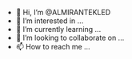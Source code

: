 - 👋 Hi, I’m @ALMIRANTEKLED
- 👀 I’m interested in ...
- 🌱 I’m currently learning ...
- 💞️ I’m looking to collaborate on ...
- 📫 How to reach me ...

<!---
ALMIRANTEKLED/ALMIRANTEKLED is a ✨ special ✨ repository because its `README.md` (this file) appears on your GitHub profile.
You can click the Preview link to take a look at your changes.
--->

